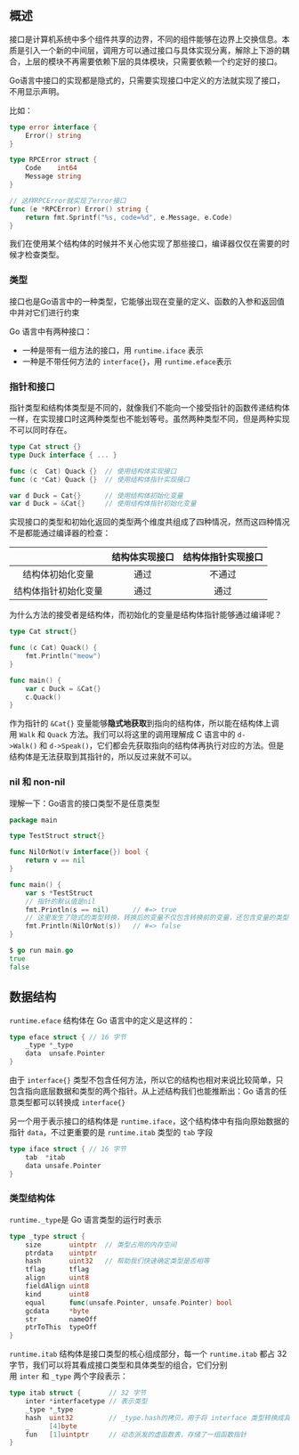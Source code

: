 ## 概述
接口是计算机系统中多个组件共享的边界，不同的组件能够在边界上交换信息。本质是引入一个新的中间层，调用方可以通过接口与具体实现分离，解除上下游的耦合，上层的模块不再需要依赖下层的具体模块，只需要依赖一个约定好的接口。

Go语言中接口的实现都是隐式的，只需要实现接口中定义的方法就实现了接口，不用显示声明。

比如：
```go
type error interface {
	Error() string
}

type RPCError struct {
	Code    int64
	Message string
}

// 这样RPCError就实现了error接口
func (e *RPCError) Error() string {
	return fmt.Sprintf("%s, code=%d", e.Message, e.Code)
}
```

我们在使用某个结构体的时候并不关心他实现了那些接口，编译器仅仅在需要的时候才检查类型。

### 类型
接口也是Go语言中的一种类型，它能够出现在变量的定义、函数的入参和返回值中并对它们进行约束

Go 语言中有两种接口：
- 一种是带有一组方法的接口，用 `runtime.iface` 表示
- 一种是不带任何方法的 `interface{}`，用 `runtime.eface`表示

### 指针和接口
指针类型和结构体类型是不同的，就像我们不能向一个接受指针的函数传递结构体一样，在实现接口时这两种类型也不能划等号。虽然两种类型不同，但是两种实现不可以同时存在。

```go
type Cat struct {}
type Duck interface { ... }

func (c  Cat) Quack {}  // 使用结构体实现接口
func (c *Cat) Quack {}  // 使用结构体指针实现接口

var d Duck = Cat{}      // 使用结构体初始化变量
var d Duck = &Cat{}     // 使用结构体指针初始化变量
```

实现接口的类型和初始化返回的类型两个维度共组成了四种情况，然而这四种情况不是都能通过编译器的检查：

|                      | 结构体实现接口 | 结构体指针实现接口 |
| :--------------------: | :--------------: | :------------------: |
| 结构体初始化变量     | 通过           | 不通过             |
| 结构体指针初始化变量 | 通过           | 通过               |

为什么方法的接受者是结构体，而初始化的变量是结构体指针能够通过编译呢？

```go
type Cat struct{}

func (c Cat) Quack() {
	fmt.Println("meow")
}

func main() {
	var c Duck = &Cat{}
	c.Quack()
}
```

作为指针的 `&Cat{}` 变量能够**隐式地获取**到指向的结构体，所以能在结构体上调用 `Walk` 和 `Quack` 方法。我们可以将这里的调用理解成 C 语言中的 `d->Walk()` 和 `d->Speak()`，它们都会先获取指向的结构体再执行对应的方法。但是结构体是无法获取到其指针的，所以反过来就不可以。

### nil 和 non-nil
理解一下：Go语言的接口类型不是任意类型
```go
package main

type TestStruct struct{}

func NilOrNot(v interface{}) bool {
	return v == nil
}

func main() {
	var s *TestStruct
	// 指针的默认值是nil
	fmt.Println(s == nil)      // #=> true
	// 这里发生了隐式的类型转换，转换后的变量不仅包含转换前的变量，还包含变量的类型信息
	fmt.Println(NilOrNot(s))   // #=> false
}

$ go run main.go
true
false
```

## 数据结构
`runtime.eface` 结构体在 Go 语言中的定义是这样的：

```go
type eface struct { // 16 字节
	_type *_type
	data  unsafe.Pointer
}
```

由于 `interface{}` 类型不包含任何方法，所以它的结构也相对来说比较简单，只包含指向底层数据和类型的两个指针。从上述结构我们也能推断出：Go 语言的任意类型都可以转换成 `interface{}`

另一个用于表示接口的结构体是 `runtime.iface`，这个结构体中有指向原始数据的指针 `data`，不过更重要的是 `runtime.itab` 类型的 `tab` 字段

```go
type iface struct { // 16 字节
	tab  *itab
	data unsafe.Pointer
}
```

### 类型结构体

`runtime._type`是 Go 语言类型的运行时表示

```go
type _type struct {
	size       uintptr  // 类型占用的内存空间
	ptrdata    uintptr  
	hash       uint32   // 帮助我们快速确定类型是否相等
	tflag      tflag
	align      uint8
	fieldAlign uint8
	kind       uint8
	equal      func(unsafe.Pointer, unsafe.Pointer) bool
	gcdata     *byte
	str        nameOff
	ptrToThis  typeOff
}
```

`runtime.itab` 结构体是接口类型的核心组成部分，每一个 `runtime.itab` 都占 32 字节，我们可以将其看成接口类型和具体类型的组合，它们分别用 `inter` 和 `_type` 两个字段表示：

```go
type itab struct {       // 32 字节
	inter *interfacetype // 表示类型
	_type *_type
	hash  uint32         // _type.hash的拷贝，用于将 interface 类型转换成具体类型的判断
	_     [4]byte
	fun   [1]uintptr     // 动态派发的虚函数表，存储了一组函数指针
}
```